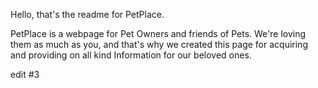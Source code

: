 Hello, that's the readme for PetPlace.

PetPlace is a webpage for Pet Owners and friends of Pets.
We're loving them as much as you, and that's why we created this page for acquiring and providing 
on all kind Information for our beloved ones.

edit #3
